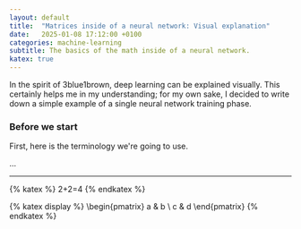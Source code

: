```yaml
---
layout: default
title:  "Matrices inside of a neural network: Visual explanation"
date:   2025-01-08 17:12:00 +0100
categories: machine-learning
subtitle: The basics of the math inside of a neural network. 
katex: true
---
```



In the spirit of 3blue1brown, deep learning can be explained visually. This certainly helps me in my understanding; for my own sake, I decided to write down a simple example of a single neural network training phase. 

### Before we start

First, here is the terminology we're going to use. 

...

---

{% katex %}
2+2=4
{% endkatex %}

{% katex display %}
\begin{pmatrix} a & b \\ c & d \end{pmatrix}
{% endkatex %}

